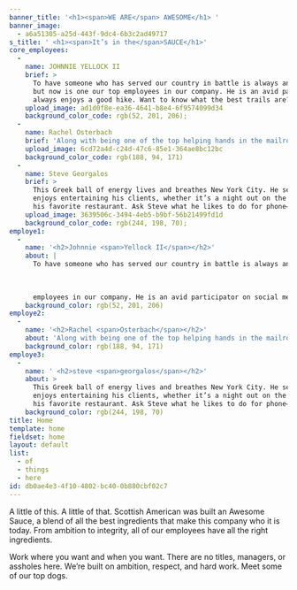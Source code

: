 ```yaml
---
banner_title: '<h1><span>WE ARE</span> AWESOME</h1> '
banner_image:
  - a6a51305-a25d-443f-9dc4-6b3c2ad49717
s_title: ' <h1><span>It’s in the</span>SAUCE</h1>'
core_employees:
  - 
    name: JOHNNIE YELLOCK II
    brief: >
      To have someone who has served our country in battle is always an honor. Johnnie fought in XX War,
      but now is one our top employees in our company. He is an avid participator on social media and
      always enjoys a good hike. Want to know what the best trails are? Just ask Johnnie!
    upload_image: ad1d0f8e-ea36-4641-b8e4-6f9574099d34
    background_color_code: rgb(52, 201, 206);
  - 
    name: Rachel Osterbach
    brief: 'Along with being one of the top helping hands in the mailroom, Rachel made her television debut on A&E Born This Way. This docu-series highlights the outgoing personalities and amazing abilities of seven young adults born with Down Syndrome. When asking her what her favorite part of being on TV, she says, “Being famous.”'
    upload_image: 6cd72a4d-c24d-47c6-85e1-364ae8bc12bc
    background_color_code: rgb(188, 94, 171)
  - 
    name: Steve Georgalos
    brief: >
      This Greek ball of energy lives and breathes New York City. He sells construction insurance and
      enjoys entertaining his clients, whether it’s a night out on the town or with an amazing meal at
      his favorite restaurant. Ask Steve what he likes to do for phone–make lots and lots of money!
    upload_image: 3639506c-3494-4eb5-b9bf-56b21499fd1d
    background_color_code: rgb(244, 198, 70);
employe1:
  - 
    name: '<h2>Johnnie <span>Yellock II</span></h2>'
    about: |
      To have someone who has served our country in battle is always an honor. Johnnie fought in XX War, but now is one our top
      
      
      
      employees in our company. He is an avid participator on social media and always enjoys a good hike. Want to know what the best trails are? Just ask Johnnie!
    background_color: rgb(52, 201, 206)
employe2:
  - 
    name: '<h2>Rachel <span>Osterbach</span></h2>'
    about: 'Along with being one of the top helping hands in the mailroom, Rachel made her television debut on A&E Born This Way. This docu-series highlights the outgoing personalities and amazing abilities of seven young adults born with Down Syndrome. When asking her what her favorite part of being on TV, she says, “Being famous.”'
    background_color: rgb(188, 94, 171)
employe3:
  - 
    name: ' <h2>steve <span>georgalos</span></h2>'
    about: >
      This Greek ball of energy lives and breathes New York City. He sells construction insurance and
      enjoys entertaining his clients, whether it’s a night out on the town or with an amazing meal at
      his favorite restaurant. Ask Steve what he likes to do for phone–make lots and lots of money!
    background_color: rgb(244, 198, 70)
title: Home
template: home
fieldset: home
layout: default
list:
  - of
  - things
  - here
id: db0ae4e3-4f10-4802-bc40-0b880cbf02c7
---
```

<p>A little of this. A little of that. Scottish American was built an Awesome Sauce, a blend of all the best ingredients that make this company who it is today. From ambition to integrity, all of our employees have all the right ingredients.</p>
<p>Work where you want and when you want. There are no titles, managers, or assholes here. We’re built on ambition, respect, and hard work. Meet some of our top dogs.</p>

